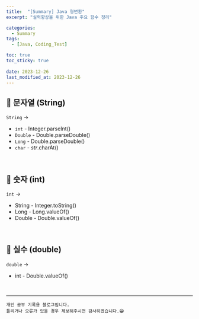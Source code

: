 ```yaml
---
title:  "[Summary] Java 형변환"
excerpt: "실력향상을 위한 Java 주요 함수 정리"

categories:
  - Summary
tags:
  - [Java, Coding_Test]

toc: true
toc_sticky: true
 
date: 2023-12-26
last_modified_at: 2023-12-26
---
```


## 📖 문자열 (String)

`String` -> 
 - `int` - Integer.parseInt()
 - `Double` -  Double.parseDouble()
 - `Long` -  Double.parseDouble()
 - `char` - *str*.charAt()

<br>

## 📖 숫자 (int)

`int` ->
 - String - Integer.toString()
 - Long - Long.valueOf()
 - Double - Double.valueOf()

<br>

## 📖 실수 (double)

`double` ->
 - int - Double.valueOf()

<br>


***
    개인 공부 기록용 블로그입니다.
    틀리거나 오류가 있을 경우 제보해주시면 감사하겠습니다.😁